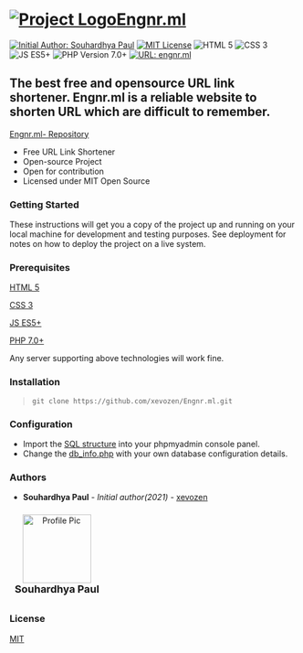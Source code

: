 # [![Project Logo](http://engnr.ml/media/icon.png)Engnr.ml](http://engnr.ml) 

[![Initial Author: Souhardhya Paul](https://img.shields.io/badge/Initial%20Author-Souhardhya%20Paul-red)](https://github.com/xevozen) [![MIT License](https://img.shields.io/badge/license-MIT-green)](https://choosealicense.com/licenses/mit/) ![HTML 5](https://img.shields.io/badge/html-5-orange) ![CSS 3](https://img.shields.io/badge/css-3-blue) ![JS ES5+](https://img.shields.io/badge/js-ES5%2B-yellow) ![PHP Version 7.0+](https://img.shields.io/badge/php-7.0+-blue) [![URL: engnr.ml](https://img.shields.io/badge/URL-engnr.ml-brightgreen)](http://engnr.ml)

The best free and opensource URL link shortener. Engnr.ml is a reliable website to shorten URL which are difficult to remember.
-------------

[Engnr.ml- Repository](https://github.com/xevozen/Engnr.ml.git "View Repository")

  - Free URL Link Shortener 
  - Open-source Project
  - Open for contribution
  - Licensed under MIT Open Source
  
### Getting Started
These instructions will get you a copy of the project up and running on your local machine for development and testing purposes. See deployment for notes on how to deploy the project on a live system.

### Prerequisites
[HTML 5](https://en.wikipedia.org/wiki/HTML5)

[CSS 3](https://en.wikipedia.org/wiki/CSS)

[JS ES5+](#)

[PHP 7.0+](https://www.php.net/)

Any server supporting above technologies will work fine.

### Installation
> ```git clone https://github.com/xevozen/Engnr.ml.git```

### Configuration
* Import the [SQL structure](./engnr-ml.sql) into your phpmyadmin console panel.
* Change the [db_info.php](./php/db_info.php) with your own database configuration details.

### Authors
  - **Souhardhya Paul** - *Initial author(2021)* - [xevozen](https://github.com/xevozen)

<div style="display: inline-block; width: 150px; padding: 5px; margin: 3px;">
	<center>
		<img src="https://avatars0.githubusercontent.com/u/47949303?s=460&v=4" alt="Profile Pic" width="120px">
		<br>
		<label style="font-size: 18px; font-weight: bold;">Souhardhya Paul</label>
	</center>
</div>

### License
[MIT](https://choosealicense.com/licenses/mit/)
